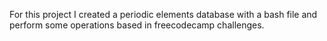 For this project I created a periodic elements database with a bash file and perform some operations based in freecodecamp challenges.
